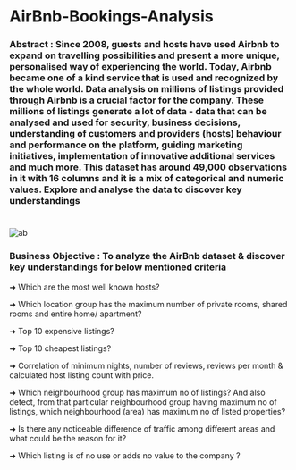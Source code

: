 # AirBnb-Bookings-Analysis
### Abstract : Since 2008, guests and hosts have used Airbnb to expand on travelling possibilities and present a more unique, personalised way of experiencing the world. Today, Airbnb became one of a kind service that is used and recognized by the whole world. Data analysis on millions of listings provided through Airbnb is a crucial factor for the company. These millions of listings generate a lot of data - data that can be analysed and used for security, business decisions, understanding of customers and providers (hosts) behaviour and performance on the platform, guiding marketing initiatives, implementation of innovative additional services and much more. This dataset has around 49,000 observations in it with 16 columns and it is a mix of categorical and numeric values. Explore and analyse the data to discover key understandings
#
![ab](https://user-images.githubusercontent.com/121399834/210103311-860a8320-b9e8-451e-b5d4-18c16f3b8097.jpeg)

### Business Objective : To analyze the AirBnb dataset & discover key understandings for below mentioned criteria

➜ Which are the most well known hosts?

➜ Which location group has the maximum number of private rooms, shared rooms and entire home/ apartment?

➜ Top 10 expensive listings?

➜ Top 10 cheapest listings?

➜ Correlation of minimum nights, number of reviews, reviews per month & calculated host listing count with price.

➜ Which neighbourhood group has maximum no of listings? And also detect, from that particular neighbourhood group having maximum no of listings, which neighbourhood (area) has maximum no of listed properties?

➜ Is there any noticeable difference of traffic among different areas and what could be the reason for it?

➜ Which listing is of no use or adds no value to the company ?
